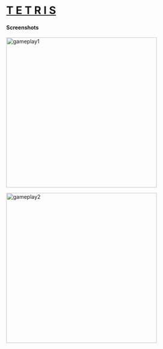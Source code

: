 # [T E T R I S](https://andndre.github.io/tetris/)

#### Screenshots
<img src="https://user-images.githubusercontent.com/81848639/148924738-43006424-662c-4e9c-b13a-d1b616852aa8.png" alt="gameplay1" width=400></img><br>

<img src="https://user-images.githubusercontent.com/81848639/148924969-ba16340e-3c19-4806-9ffb-1edfbcd6f4a5.png" alt="gameplay2" width=400></img>
